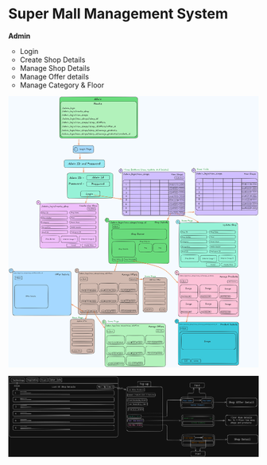 # Super Mall Management System

<b>Admin</b>
<ul style="list-style-type: circle;">
  <li>Login</li>
  <li>Create Shop Details</li>
  <li>Manage Shop Details</li>
  <li>Manage Offer details</li>
  <li>Manage Category & Floor</li>
</ul>


![image alt](https://github.com/JakkaThirumalesh/Super-Mall-Web-App/blob/main/Admin_Design.png?raw=true)

![image alt](https://github.com/JakkaThirumalesh/Super-Mall-Web-App/blob/main/UserModule.png?raw=true)
